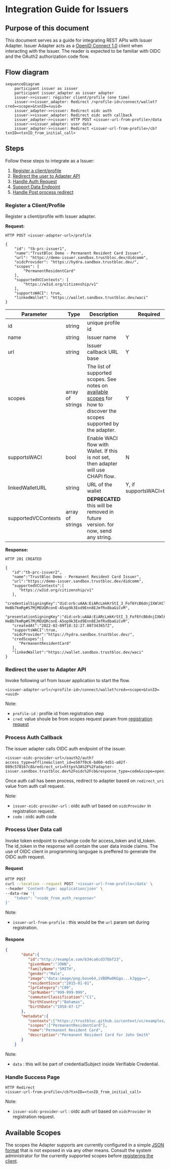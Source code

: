 # Integration Guide for Issuers

## Purpose of this document

This document serves as a guide for integrating REST APIs with Issuer Adapter. Issuer Adapter acts as 
a [OpenID Connect 1.0](https://openid.net/specs/openid-connect-core-1_0.html) client when interacting with 
the Issuer. The reader is expected to be familiar with OIDC and the OAuth2 authorization code flow.

## Flow diagram

```mermaid
sequenceDiagram
    participant issuer as issuer
    participant issuer_adapter as issuer adapter
    issuer->>issuer: register client/profile (one time)
    issuer->>issuer_adapter: Redirect /<profile-id>/connect/wallet?cred=<scope>&txnID=<uuid>
    issuer_adapter->>issuer: Redirect oidc auth
    issuer->>issuer_adapter: Redirect oidc auth callback
    issuer_adapter->>issuer: HTTP POST <issuer-url-from-profile>/data
    issuer->>issuer_adapter: user data
    issuer_adapter->>issuer: Redirect <issuer-url-from-profile>/cb?txnID=<txnID_from_initial_call>
```

## Steps
Follow these steps to integrate as a Issuer:

1. [Register a client/profile](#register-a-clientprofile)
2. [Redirect the user to Adapter API](#redirect-the-user-to-adapter-api)
3. [Handle Auth Request](#process-auth-callback)
4. [Support Data Endpoint](#process-user-data-call)
5. [Handle Post process redirect](#handle-success-page)

### Register a Client/Profile

Register a client/profile with Issuer adapter.

**Request:**

```jsonc
HTTP POST <issuer-adapter-url>/profile

{
    "id": "tb-prc-issuer1",
    "name":"TrustBloc Demo - Permanent Resident Card Issuer",
    "url": "https://demo-issuer.sandbox.trustbloc.dev/didcomm",
    "oidcProvider": "https://hydra.sandbox.trustbloc.dev/",
    "scopes": [
        "PermanentResidentCard"
    ],
    "supportedVCContexts": [
        "https://w3id.org/citizenship/v1"
    ],
    "supportsWACI": true,
    "linkedWallet": "https://wallet.sandbox.trustbloc.dev/waci"
}
```

| Parameter           | Type             | Description                                                                                                                               | Required                | Default |
|---------------------|------------------|-------------------------------------------------------------------------------------------------------------------------------------------|-------------------------|---------|
| id                  | string           | unique profile id                                                                                                                         |                         |         |
| name                | string           | Issuer name                                                                                                                               | Y                       |         |
| url                 | string           | Issuer callback URL base                                                                                                                  | Y                       |         |
| scopes              | array of strings | The list of supported scopes. See notes on [available scopes](#available-scopes) for how to discover the scopes supported by the adapter. | Y                       |         |
| supportsWACI        | bool             | Enable WACI flow with Wallet. If this is not set, then adapter will use CHAPI flow.                                                       | N                       | false   |
| linkedWalletURL     | string           | URL of the wallet                                                                                                                         | Y, if supportsWACI=true |         |
| supportedVCContexts | array of strings | **DEPRECATED** this will be removed in future version. for now, send any string.                                                          |                         |         |

**Response:**


```jsonc
HTTP 201 CREATED

{
   "id":"tb-prc-issuer2",
   "name":"TrustBloc Demo - Permanent Resident Card Issuer",
   "url":"https://demo-issuer.sandbox.trustbloc.dev/didcomm",
   "supportedVCContexts":[
      "https://w3id.org/citizenship/v1"
   ],
   "credentialSigningKey":"did:orb:uAAA:EiARcLmkKrStI_3_Fof6YcB6dnjIXWlKClhp-HeBb7kmRg#S7MjMEUQRconE-A5op9k3Exd9Enn8EJmfRx8baGiCvM",
   "presentationSigningKey":"did:orb:uAAA:EiARcLmkKrStI_3_Fof6YcB6dnjIXWlKClhp-HeBb7kmRg#S7MjMEUQRconE-A5op9k3Exd9Enn8EJmfRx8baGiCvM",
   "createdAt":"2022-02-09T18:32:27.807343657Z",
   "supportsWACI":true,
   "oidcProvider":"https://hydra.sandbox.trustbloc.dev/",
   "credScopes":[
      "PermanentResidentCard"
   ],
   "linkedWallet":"https://wallet.sandbox.trustbloc.dev/waci"
}
```

### Redirect the user to Adapter API
Invoke following url from Issuer application to start the flow.

```
<issuer-adapter-url>/<profile-id>/connect/wallet?cred=<scope>&txnID=<uuid>
```

Note:
- `profile-id` : profile id from registration step
- `cred`: value shoule be from scopes request param from [registration request](#register-a-clientprofile)

### Process Auth Callback
The issuer adapter calls OIDC auth endpoint of the issuer.

```
<issuer-oidc-provider-url>/oauth2/auth?access_type=offline&client_id=e507f0c6-bd60-4d51-a02f-089c570167c8&redirect_uri=https%3A%2F%2Fadapter-issuer.sandbox.trustbloc.dev%2Foidc%2Fcb&response_type=code&scope=openid+offline_access+PermanentResidentCard&state=BMC8ZeVHMMqlMUgKYTlA6GPGlAxctx2Q
```

Once auth call has been process, redirect to adapter based on `redirect_uri` value from auth call request.

Note:
- `issuer-oidc-provider-url` : oidc auth url based on `oidcProvider` in registration request.
- `code` : oidc auth code

### Process User Data call
Invoke token endpoint to exchange code for access_token and id_token. The id_token in the response will contain the user data inside claims. The 
use of OIDC client in programming langugae is preffered to generate the OIDC auth request.

#### Request

```bash
HTTP POST
curl --location --request POST '<issuer-url-from-profile>/data' \
--header 'Content-Type: application/json' \
--data-raw '{
    "token": "<code_from_auth_response>"
}'
```

Note:
- `issuer-url-from-profile` : this would be the `url` param set during registration.

#### Respone

```json
{
	   "data":{
		  "id":"http://example.com/b34ca6cd37bbf23",
		  "givenName":"JOHN",
		  "familyName":"SMITH",
		  "gender":"Male",
		  "image":"data:image/png;base64,iVBORw0KGgo...kJggg==",
		  "residentSince":"2015-01-01",
		  "lprCategory":"C09",
		  "lprNumber":"999-999-999",
		  "commuterClassification":"C1",
		  "birthCountry":"Bahamas",
		  "birthDate":"1958-07-17"
	   },
	   "metadata":{
		  "contexts":["https://trustbloc.github.io/context/vc/examples/citizenship-v1.jsonld"],
		  "scopes":["PermanentResidentCard"],
		  "name":"Permanent Resident Card",
		  "description":"Permanent Resident Card for John Smith"
	   }
	}
```

Note:
- `data` : this will be part of credentialSubject inside Verifiable Credential.

### Handle Success Page

````
HTTP Redirect
<issuer-url-from-profile>/cb?txnID=<txnID_from_initial_call>
````

Note:
- `issuer-oidc-provider-url` : oidc auth url based on `oidcProvider` in registration request.

## Available Scopes

The scopes the Adapter supports are currently configured in a simple
[JSON format](../../../test/bdd/fixtures/testdata/manifest-config/cmdescriptors.json)
that is not exposed in via any other means. Consult the system administrator for the currently supported scopes before
[registering the client](#register-a-clientprofile).
